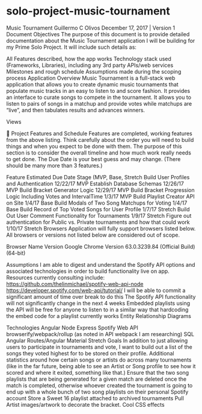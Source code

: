 # solo-project-music-tournament

Music Tournament
Guillermo C Olivos
December 17, 2017 | Version 1
Document Objectives
The purpose of this document is to provide detailed documentation about the Music Tournament application I will be building for my Prime Solo Project. It will include such details as:
 
All Features described, how the app works
Technology stack used (Frameworks, Libraries), including any 3rd party APIs/web services
Milestones and rough schedule
Assumptions made during the scoping process
Application Overview
Music Tournament is a full-stack web application that allows you to create dynamic music tournaments that populate music tracks in an easy to listen to and score fashion. It provides an interface to curate songs to compete in the tournament. It allows you to listen to pairs of songs in a matchup and provide votes while matchups are “live”, and then tabulates results and advances winners.

Views



Project Features and Schedule
Features are completed, working features from the above listing. Think carefully about the order you will need to build things and when you expect to be done with them. The purpose of this section is to consider the overall timeline and how much work really needs to get done. The Due Date is your best guess and may change. (There should be many more than 3 features.)
 
Feature
Estimated Due Date
Stage (MVP, Base, Stretch
Build User Profiles and Authentication
12/22/17
MVP
Establish Database Schemas
12/26/17
MVP
Build Bracket Generator Logic
12/29/17
MVP
Build Bracket Progression Logic Including Votes and IntervalTime
1/3/17
MVP
 Build Playlist Creator API on Site
1/4/17
Base
Build Modals of Two Song Matchups for Voting
1/4/17
Base
Build Record of Top Voted Songs for User Profile
1/7/17
Stretch
Build Out User Comment Functionality for Tournaments
1/9/17
Stretch
Figure out authentication for Public vs. Private tournaments and how that could work
1/10/17
Stretch
Browsers
Application will fully support browsers listed below. All browsers or versions not listed below are considered out of scope.
 
Browser Name
Version
 Google Chrome
Version 63.0.3239.84 (Official Build) (64-bit)



 
Assumptions
I am able to digest and understand the Spotify API options and associated technologies in order to build functionality live on app. Resources currently consulting include:
https://github.com/thelinmichael/spotify-web-api-node
https://developer.spotify.com/web-api/tutorial/
I will be able to commit a significant amount of time over break to do this
The Spotify API functionality will not significantly change in the next 4 weeks
Embedded playlists using the API will be free for anyone to listen to in a similar way that hardcoding the embed code for a playlist currently works
Entity Relationship Diagrams

Technologies
Angular
Node
Express
Spotify Web API
browserify/webpack/rollup (as noted in API webpack I am researching)
SQL
Angular Routes/Angular Material
Stretch Goals
In addition to just allowing users to participate in tournaments and vote, I want to build out a list of the songs they voted highest for to be stored on their profile.
Additional statistics around how certain songs or artists do across many tournaments (like in the far future, being able to see an Artist or Song profile to see how it scored and where it exited, something like that.)
Ensure that the two song playlists that are being generated for a given match are deleted once the match is completed, otherwise whoever created the tournament is going to end up with a whole bunch of two song playlists on their personal Spotify account
Store a Sweet 16 playlist attached to archived tournaments
Pull Artist images/artwork to decorate the bracket.
Cool CSS effects

